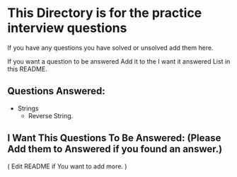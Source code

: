 # This Directory is for the practice interview questions

If you have any questions you have solved or unsolved add them here.

If you want a question to be answered Add it to the I want it answered List
in this README.

## Questions Answered:
* Strings
  * Reverse String.

## I Want This Questions To Be Answered: (Please Add them to Answered if you found an answer.)
( Edit README if You want to add more. )
